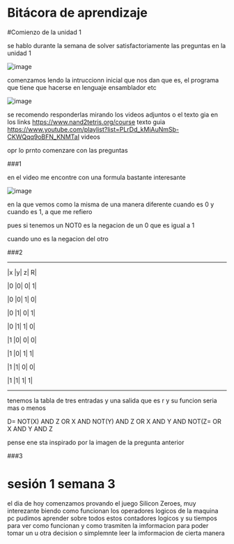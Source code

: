 # Bitácora de aprendizaje
#Comienzo de la unidad 1 

se hablo durante la semana de solver satisfactoriamente las preguntas en la unidad 1 

![image](https://github.com/jfUPB/bitacorassc2024-10-AndyCM99/assets/110075857/867e6b82-5ea0-4c59-90f3-ac328059da8c)

comenzamos lendo la intruccionn inicial que nos dan que es, el programa que tiene que hacerse en lenguaje ensamblador etc 


![image](https://github.com/jfUPB/bitacorassc2024-10-AndyCM99/assets/110075857/1a2da258-be6f-45aa-802a-b5b6d6a07639)


se recomendo responderlas mirando los videos adjuntos o el texto gia en los links 
https://www.nand2tetris.org/course texto guia 
https://www.youtube.com/playlist?list=PLrDd_kMiAuNmSb-CKWQqq9oBFN_KNMTaI videos

opr lo prnto comenzare con las preguntas 

###1

en el video me encontre con una formula bastante interesante 

![image](https://github.com/jfUPB/bitacorassc2024-10-AndyCM99/assets/110075857/3e44af90-e49e-42e6-9ffb-63558e849958)

en la que vemos como la misma de una manera diferente 
cuando es 0 y cuando es 1, a que me refiero 

pues si tenemos un NOT0 es la negacion de un 0 que es igual a 1 

cuando uno es la negacion del otro 



###2
______________
|x	|y|	z|	R|

|0	|0|	0|	1|

|0	|0|	1|	0|

|0	|1|	0|	1|

|0	|1|	1|	0|

|1	|0|	0|	0|

|1	|0|	1|	1|

|1	|1| 0|	0|

|1	|1|	1|	1|

--------------

tenemos la tabla de tres entradas y una salida que es r  y su funcion seria mas o menos 

D= NOT(X) AND Z OR X AND NOT(Y) AND Z OR X AND Y AND NOT(Z= OR X AND Y AND Z 

pense ene sta inspirado por la imagen de la pregunta anterior 


###3









# sesión 1 semana 3 

el dia de hoy comenzamos provando el juego Silicon Zeroes, muy interezante biendo como funcionan los operadores logicos de la maquina pc 
pudimos aprender sobre todos estos contadores logicos y su tiempos para ver como funcionan y como trasmiten la imformacion para poder tomar un u otra decision 
o simplemnte leer la imformacion de cierta manera 




